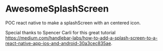 # AwesomeSplashScreen
POC react native to make a splashScreen with an centered icon.

Special thanks to Spencer Carli for this great tutorial https://medium.com/handlebar-labs/how-to-add-a-splash-screen-to-a-react-native-app-ios-and-android-30a3cec835ae.
